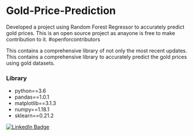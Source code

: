# Gold-Price-Prediction
Developed a project using Random Forest Regressor to accurately predict gold prices.
This is an open source project as anayone is free to make contribution to it. #openforcontributors

This contains a comprehensive library of not only the most recent updates. This contains a comprehensive library to accurately predict the gold prices using gold datasets.

### Library
- python==3.6
- pandas==1.0.1
- matplotlib==3.1.3
- numpy==1.18.1
- sklearn==0.21.2

[![LinkedIn Badge](https://img.shields.io/badge/LinkedIn-Profile-informational?style=flat&logo=linkedin&logoColor=white&color=0D76A8)](https://www.linkedin.com/in/ashmit-singh-832b36202)
